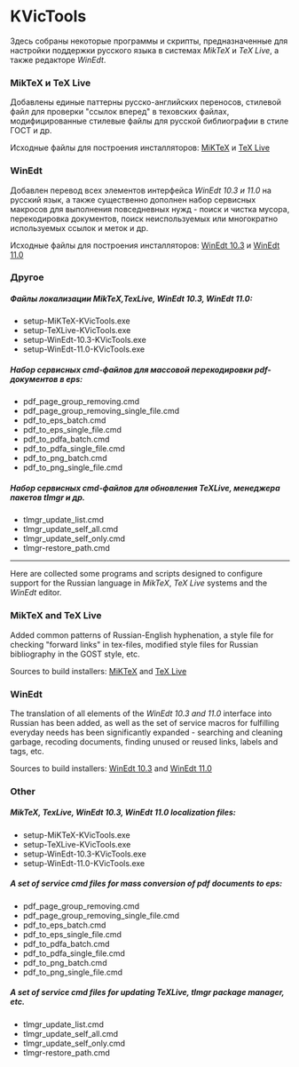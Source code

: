 # KVicTools
Здесь собраны некоторые программы и скрипты, предназначенные для настройки поддержки русского языка в системах *MikTeX* и *TeX Live*, а также редакторе *WinEdt*.

### MikTeX и TeX Live

Добавлены единые паттерны русско-английских переносов, стилевой файл для проверки "ссылок вперед" в теховских файлах, модифицированные стилевые файлы для русской библиографии в стиле ГОСТ и др. 

Исходные файлы для построения инсталляторов: [MiKTeX](https://github.com/kozyakin/KVicTools/tree/main/MiKTeX) и [TeX Live](https://github.com/kozyakin/KVicTools/tree/main/TeXLive)

### WinEdt

Добавлен перевод всех элементов интерфейса *WinEdt 10.3 и 11.0* на русский язык, а также существенно дополнен набор сервисных макросов для выполнения повседневных нужд - поиск и чистка мусора, перекодировка документов, поиск неиспользуемых или многократно используемых ссылок и меток и др.

Исходные файлы для построения инсталляторов: [WinEdt 10.3](https://github.com/kozyakin/KVicTools/tree/main/WinEdt%2010) и [WinEdt 11.0](https://github.com/kozyakin/KVicTools/tree/main/WinEdt%2011)

### Другое

##### Файлы локализации MikTeX,TexLive, WinEdt 10.3, WinEdt 11.0:

- setup-MiKTeX-KVicTools.exe
- setup-TeXLive-KVicTools.exe
- setup-WinEdt-10.3-KVicTools.exe
- setup-WinEdt-11.0-KVicTools.exe

##### Набор сервисных cmd-файлов для массовой перекодировки pdf-документов в eps:

- pdf\_page\_group\_removing.cmd
- pdf\_page\_group\_removing\_single\_file.cmd
- pdf\_to\_eps\_batch.cmd
- pdf\_to\_eps\_single\_file.cmd
- pdf\_to\_pdfa\_batch.cmd
- pdf\_to\_pdfa\_single\_file.cmd
- pdf\_to\_png\_batch.cmd
- pdf\_to\_png\_single\_file.cmd

##### Набор сервисных cmd-файлов для  обновления TeXLive, менеджера пакетов *tlmgr* и др.

- tlmgr\_update\_list.cmd
- tlmgr\_update\_self\_all.cmd
- tlmgr\_update\_self\_only.cmd
- tlmgr-restore\_path.cmd



---



Here are collected some programs and scripts designed to configure support for the Russian language in *MikTeX*, *TeX Live* systems and the *WinEdt* editor.

### MikTeX and TeX Live

Added common patterns of Russian-English hyphenation, a style file for checking "forward links" in tex-files, modified style files for Russian bibliography in the GOST style, etc.

Sources to build installers: [MiKTeX](https://github.com/kozyakin/KVicTools/tree/main/MiKTeX) and [TeX Live](https://github.com/kozyakin/KVicTools/tree/main/TeXLive)

### WinEdt

The translation of all elements of the *WinEdt 10.3 and 11.0* interface into Russian has been added, as well as the set of service macros for fulfilling everyday needs has been significantly expanded - searching and cleaning garbage, recoding documents, finding unused or reused links, labels and tags, etc.

Sources to build installers: [WinEdt 10.3](https://github.com/kozyakin/KVicTools/tree/main/WinEdt%2010) and [WinEdt 11.0](https://github.com/kozyakin/KVicTools/tree/main/WinEdt%2011)

### Other

##### MikTeX, TexLive, WinEdt 10.3, WinEdt 11.0 localization files:

- setup-MiKTeX-KVicTools.exe
- setup-TeXLive-KVicTools.exe
- setup-WinEdt-10.3-KVicTools.exe
- setup-WinEdt-11.0-KVicTools.exe

##### A set of service cmd files for mass conversion of pdf documents to eps:

- pdf\_page\_group\_removing.cmd
- pdf\_page\_group\_removing\_single\_file.cmd
- pdf\_to\_eps\_batch.cmd
- pdf\_to\_eps\_single\_file.cmd
- pdf\_to\_pdfa\_batch.cmd
- pdf\_to\_pdfa\_single\_file.cmd
- pdf\_to\_png\_batch.cmd
- pdf\_to\_png\_single\_file.cmd

##### A set of service cmd files for updating TeXLive, *tlmgr* package manager, etc.

- tlmgr\_update\_list.cmd
- tlmgr\_update\_self\_all.cmd
- tlmgr\_update\_self\_only.cmd
- tlmgr-restore\_path.cmd
